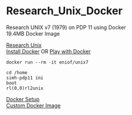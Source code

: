 # Research_Unix_Docker
Research UNIX v7 (1979) on PDP 11 using Docker  
19.4MB Docker Image 

[Research Unix](https://en.wikipedia.org/wiki/Research_Unix#Versions)   
[Install Docker](https://docs.docker.com/get-docker) OR [Play with Docker](https://labs.play-with-docker.com)

    docker run --rm -it eniof/unix7 
    
    cd /home  
    simh-pdp11 ini  
    boot  
    rl(0,0)rl2unix  
    
[Docker Setup](https://github.com/EN10/Research_Unix_Docker/blob/master/SETUP.md)   
[Custom Docker Image](https://github.com/EN10/Research_Unix_Docker/blob/master/IMAGE.md)
